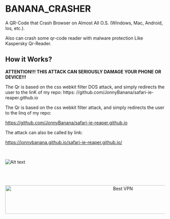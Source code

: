 # BANANA_CRASHER
A QR-Code that Crash Browser on Almost All O.S. (Windows, Mac, Android, Ios, etc.). 

Also can crash some qr-code reader with malware protection Like Kaspersky Qr-Reader.



<h2> How it Works?</h2>

<b>ATTENTION!!! THIS ATTACK CAN SERIOUSLY 
DAMAGE YOUR PHONE OR DEVICE!!!</b>

The Qr is based on the css webkit filter DOS attack, and simply redirects the user to the linK of my repo: https: //github.com/JonnyBanana/safari-ie-reaper.github.io


The Qr is based on the css webkit filter attack, and simply redirects the user to the linq of my repo:

https://github.com/JonnyBanana/safari-ie-reaper.github.io

The attack can also be called by link:

https://jonnybanana.github.io/safari-ie-reaper.github.io/


</BR>

![Alt text](https://raw.githubusercontent.com/JonnyBanana/BANANA_CRASHER/main/BANANA_CRASHER/BANANA%20CRASHER.png)

</BR>

</BR>


</BR>
<!-- Banner -->
<div align="center">
<a href="https://www.purevpn.com/order-now.php?aff=44922&amp;a_bid=bbd0f893" target="_blank" ><img src="https://affiliates.purevpn.com/accounts/default1/6hb82wqa2l/bbd0f893.jpg" alt="Best VPN" title="Best VPN" width="728" height="90" /></a>
</BR></BR>
</div>
